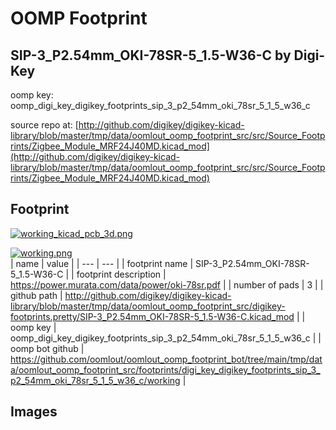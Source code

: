 # OOMP Footprint  
## SIP-3_P2.54mm_OKI-78SR-5_1.5-W36-C  by Digi-Key  
  
oomp key: oomp_digi_key_digikey_footprints_sip_3_p2_54mm_oki_78sr_5_1_5_w36_c  
  
source repo at: [http://github.com/digikey/digikey-kicad-library/blob/master/tmp/data/oomlout_oomp_footprint_src/src/Source_Footprints/Zigbee_Module_MRF24J40MD.kicad_mod](http://github.com/digikey/digikey-kicad-library/blob/master/tmp/data/oomlout_oomp_footprint_src/src/Source_Footprints/Zigbee_Module_MRF24J40MD.kicad_mod)  
## Footprint  
  
[![working_kicad_pcb_3d.png](working_kicad_pcb_3d_600.png)](working_kicad_pcb_3d.png)  
  
[![working.png](working_600.png)](working.png)  
| name | value | 
| --- | --- | 
| footprint name | SIP-3_P2.54mm_OKI-78SR-5_1.5-W36-C | 
| footprint description | https://power.murata.com/data/power/oki-78sr.pdf | 
| number of pads | 3 | 
| github path | http://github.com/digikey/digikey-kicad-library/blob/master/tmp/data/oomlout_oomp_footprint_src/digikey-footprints.pretty/SIP-3_P2.54mm_OKI-78SR-5_1.5-W36-C.kicad_mod | 
| oomp key | oomp_digi_key_digikey_footprints_sip_3_p2_54mm_oki_78sr_5_1_5_w36_c | 
| oomp bot github | https://github.com/oomlout/oomlout_oomp_footprint_bot/tree/main/tmp/data/oomlout_oomp_footprint_src/footprints/digi_key_digikey_footprints_sip_3_p2_54mm_oki_78sr_5_1_5_w36_c/working | 
## Images  
